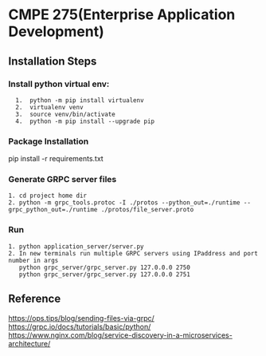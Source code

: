 # CMPE 275(Enterprise Application Development)

## Installation Steps

### Install python virtual env:
```
  1.  python -m pip install virtualenv
  2.  virtualenv venv
  3.  source venv/bin/activate
  4.  python -m pip install --upgrade pip
```

### Package Installation
pip install -r requirements.txt

### Generate GRPC server files
```
1. cd project home dir
2. python -m grpc_tools.protoc -I ./protos --python_out=./runtime --grpc_python_out=./runtime ./protos/file_server.proto
```
### Run 
```
1. python application_server/server.py
2. In new terminals run multiple GRPC servers using IPaddress and port number in args 
   python grpc_server/grpc_server.py 127.0.0.0 2750
   python grpc_server/grpc_server.py 127.0.0.0 2751
```
## Reference
https://ops.tips/blog/sending-files-via-grpc/
https://grpc.io/docs/tutorials/basic/python/
https://www.nginx.com/blog/service-discovery-in-a-microservices-architecture/